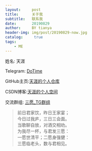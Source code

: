 ```yaml
---
layout:     post
title:      关于我
subtitle:   联系我
date:       20190829
author:     BY tianya
header-img: img/post/20190829-now.jpg
catalog: 	 true
tags:
    - ME 
---
```


姓名: 天涯

Telegram: [DoTime](https://t.me/DoTime)

GitHub主页:[天涯的个人仓库](https://github.com/tianyale)

CSDN博客:[天涯的个人空间](https://me.csdn.net/blog/qq_29267429)

交流群组: [三愿_TG群组](https://t.me/helloWorld233)

> 前日君家饮，昨日王家宴；  
> 今日过我庐，三日三会面。  
> 当歌聊自放，对酒交相劝。  
> 为我尽一杯，与君发三愿：  
> 一愿世清平；二愿身强健：  
> 三愿临老头，数与君相见。  







